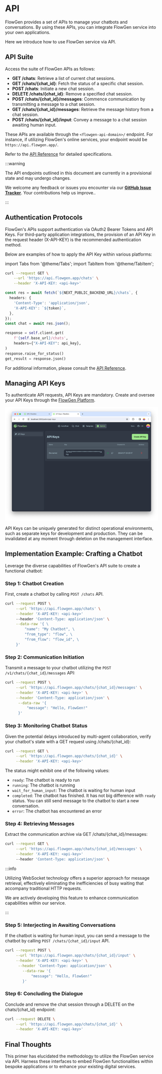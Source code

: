 # API

FlowGen provides a set of APIs to manage your chatbots and conversations. By using these APIs, you can integrate FlowGen service into your own applications.

Here we introduce how to use FlowGen service via API.

## API Suite

Access the suite of FlowGen APIs as follows:

- **GET /chats**: Retrieve a list of current chat sessions.
- **GET /chats/\{chat_id\}**: Fetch the status of a specific chat session.
- **POST /chats**: Initiate a new chat session.
- **DELETE /chats/\{chat_id\}**: Remove a specified chat session.
- **POST /chats/\{chat_id\}/messages**: Commence communication by transmitting a message to a chat session.
- **GET /chats/\{chat_id\}/messages**: Retrieve the message history from a chat session.
- **POST /chats/\{chat_id\}/input**: Convey a message to a chat session awaiting human input.

These APIs are available through the `<flowgen-api-domain>/` endpoint. For instance, if utilizing FlowGen's online services, your endpoint would be `https://api.flowgen.app/`.

Refer to the [API Reference](/api-docs) for detailed specifications.

:::warning

The API endpoints outlined in this document are currently in a provisional state and may undergo changes.

We welcome any feedback or issues you encounter via our [**GitHub Issue Tracker**](https://github.com/tiwater/flowgen/issues). Your contributions help us improve..

:::

## Authentication Protocols

FlowGen's APIs support authentication via OAuth2 Bearer Tokens and API Keys. For third-party application integrations, the provision of an API Key in the request header (X-API-KEY) is the recommended authentication method.

Below are examples of how to apply the API Key within various platforms:

import Tabs from '@theme/Tabs';
import TabItem from '@theme/TabItem';

<Tabs>
  <TabItem value="bash" label="Bash" default>

```bash
curl --request GET \
    --url 'https://api.flowgen.app/chats' \
    --header 'X-API-KEY: <api-key>'
```

  </TabItem>
  <TabItem value="typescript" label="TypeScript">

```ts
const res = await fetch(`${NEXT_PUBLIC_BACKEND_URL}/chats`, {
  headers: {
    'Content-Type': 'application/json',
    'X-API-KEY': `${token}`,
  },
});
const chat = await res.json();
```

  </TabItem>
  <TabItem value="python" label="Python">

```py
response = self.client.get(
    f'{self.base_url}/chats',
    headers={"X-API-KEY": api_key},
)
response.raise_for_status()
get_result = response.json()
```

  </TabItem>
</Tabs>

For additional information, please consult the [API Reference](https://api.flowgen.app/api-docs).

## Managing API Keys

To authenticate API requests, API Keys are mandatory. Create and oversee your API Keys through the [FlowGen Platform](https://platform.flowgen.app/admin/api-keys).

[![API Keys](./img/api-keys.png)](https://platform.flowgen.app/admin/api-keys)

API Keys can be uniquely generated for distinct operational environments, such as separate keys for development and production. They can be invalidated at any moment through deletion on the management interface.

## Implementation Example: Crafting a Chatbot

Leverage the diverse capabilities of FlowGen's API suite to create a functional chatbot:

### Step 1: Chatbot Creation

First, create a chatbot by calling `POST /chats` API.

```bash
curl --request POST \
     --url 'https://api.flowgen.app/chats' \
     --header 'X-API-KEY: <api-key>'
     --header 'Content-Type: application/json' \
     --data-raw '{ \
         "name": "My Chatbot", \
         "from_type": "flow", \
         "from_flow": "flow_id", \
     }'
```

### Step 2: Communication Initiation

Transmit a message to your chatbot utilizing the `POST /v1/chats/{chat_id}/messages` API:

```bash
curl --request POST \
     --url 'https://api.flowgen.app/chats/{chat_id}/messages' \
     --header 'X-API-KEY: <api-key>' \
     --header 'Content-Type: application/json' \
      --data-raw '{
          "message": "Hello, FlowGen!"
      }'
```

### Step 3: Monitoring Chatbot Status

Given the potential delays introduced by multi-agent collaboration, verify your chatbot's state with a GET request using /chats/\{chat_id\}:

```bash
curl --request GET \
     --url 'https://api.flowgen.app/chats/{chat_id}' \
     --header 'X-API-KEY: <api-key>'
```

The status might exhibit one of the following values:

- `ready`: The chatbot is ready to run
- `running`: The chatbot is running
- `wait_for_human_input`: The chatbot is waiting for human input
- `completed`: The chatbot has finished. It has not big difference with `ready` status. You can still send message to the chatbot to start a new conversation.
- `error`: The chatbot has encountered an error

### Step 4: Retrieving Messages

Extract the communication archive via GET /chats/\{chat_id\}/messages:

```bash
curl --request GET \
     --url 'https://api.flowgen.app/chats/{chat_id}/messages' \
     --header 'X-API-KEY: <api-key>'
     --header 'Content-Type: application/json' \
```

:::info

Utilizing WebSocket technology offers a superior approach for message retrieval, effectively eliminating the inefficiencies of busy waiting that accompany traditional HTTP requests.

We are actively developing this feature to enhance communication capabilities within our service.

:::

### Step 5: Interjecting in Awaiting Conversations

If the chatbot is waiting for human input, you can send a message to the chatbot by calling `POST /chats/{chat_id}/input` API.

```bash
curl --request POST \
     --url 'https://api.flowgen.app/chats/{chat_id}/input' \
     --header 'X-API-KEY: <api-key>' \
      --header 'Content-Type: application/json' \
        --data-raw '{
            "message": "Hello, FlowGen!"
        }'
```

### Step 6: Concluding the Dialogue

Conclude and remove the chat session through a DELETE on the chats/\{chat_id\} endpoint:

```bash
curl --request DELETE \
     --url 'https://api.flowgen.app/chats/{chat_id}' \
     --header 'X-API-KEY: <api-key>'
```

## Final Thoughts

This primer has elucidated the methodology to utilize the FlowGen service via API. Harness these interfaces to embed FlowGen functionalities within bespoke applications or to enhance your existing digital services.
